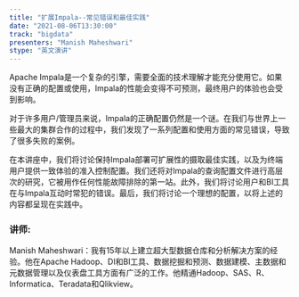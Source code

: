 ```yaml
---
title: "扩展Impala--常见错误和最佳实践"
date: "2021-08-06T13:30:00" 
track: "bigdata"
presenters: "Manish Maheshwari"
stype: "英文演讲"
---
```

Apache Impala是一个复杂的引擎，需要全面的技术理解才能充分使用它。如果没有正确的配置或使用，Impala的性能会变得不可预测，最终用户的体验也会受到影响。
 

对于许多用户/管理员来说，Impala的正确配置仍然是一个谜。在我们与世界上一些最大的集群合作的过程中，我们发现了一系列配置和使用方面的常见错误，导致了很多失败的案例。
 

在本讲座中，我们将讨论保持Impala部署可扩展性的摄取最佳实践，以及为终端用户提供一致体验的准入控制配置。我们还将对Impala的查询配置文件进行高层次的研究，它被用作任何性能故障排除的第一站。此外，我们将讨论用户和BI工具在与Impala互动时常犯的错误。最后，我们将讨论一个理想的配置，以将上述的内容都呈现在实践中。
 ### 讲师: 
 Manish Maheshwari：我有15年以上建立超大型数据仓库和分析解决方案的经验。他在Apache Hadoop、DI和BI工具、数据挖掘和预测、数据建模、主数据和元数据管理以及仪表盘工具方面有广泛的工作。他精通Hadoop、SAS、R、Informatica、Teradata和Qlikview。